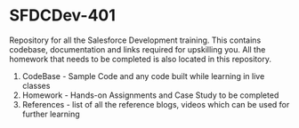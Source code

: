 # SFDCDev-401
Repository for all the Salesforce Development training. This contains codebase, documentation and links required for upskilling you. All the homework that needs to be completed is also located in this repository.

1. CodeBase - Sample Code and any code built while learning in live classes
2. Homework - Hands-on Assignments and Case Study to be completed
3. References - list of all the reference blogs, videos which can be used for further learning

